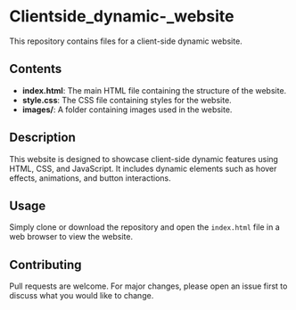 # Clientside_dynamic-_website

This repository contains files for a client-side dynamic website.

## Contents

- **index.html**: The main HTML file containing the structure of the website.
- **style.css**: The CSS file containing styles for the website.
- **images/**: A folder containing images used in the website.

## Description

This website is designed to showcase client-side dynamic features using HTML, CSS, and JavaScript. It includes dynamic elements such as hover effects, animations, and button interactions.

## Usage

Simply clone or download the repository and open the `index.html` file in a web browser to view the website.

## Contributing

Pull requests are welcome. For major changes, please open an issue first to discuss what you would like to change.
